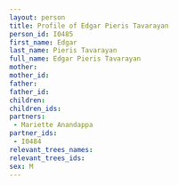 ```yaml
---
layout: person
title: Profile of Edgar Pieris Tavarayan
person_id: I0485
first_name: Edgar
last_name: Pieris Tavarayan
full_name: Edgar Pieris Tavarayan
mother: 
mother_id: 
father: 
father_id: 
children:
children_ids:
partners:
 - Mariette Anandappa
partner_ids:
 - I0484
relevant_trees_names:
relevant_trees_ids:
sex: M
---
```


